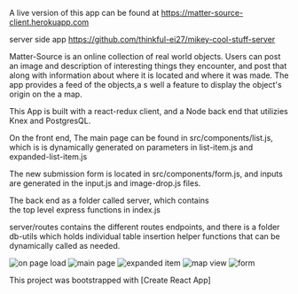 A live version of this app can be found at
https://matter-source-client.herokuapp.com

server side app
https://github.com/thinkful-ei27/mikey-cool-stuff-server

Matter-Source is an online collection of real world objects. Users can post an image and description of interesting things they encounter, and post that along with information about where it is located and where it was made. The app provides a feed of the objects,a s well a feature to display the object's origin on the a map.

This App is built with a react-redux client, and a Node back end that utilizies Knex and PostgresQL. 

On the front end, The main page can be found in src/components/list.js, which is is dynamically generated on parameters in list-item.js and expanded-list-item.js

The new submission form is located in src/components/form.js, and inputs are generated in the input.js and image-drop.js files.

The back end as a folder called server, which contains  
the top level express functions in index.js

server/routes contains the different routes endpoints, and there is a folder db-utils which holds individual table insertion helper functions that can be dynamically called as needed.

![on page load](https://res.cloudinary.com/dgzjr8afn/image/upload/v1550267424/ids0xgzitbwrg4p7wiyd.png)
![main page](https://res.cloudinary.com/dgzjr8afn/image/upload/v1550267531/ldm1rk2amaomdo2lbxp7.png)
![expanded item](https://res.cloudinary.com/dgzjr8afn/image/upload/v1550267434/qsl3fnsvujugss0udoxs.png)
![map view](https://res.cloudinary.com/dgzjr8afn/image/upload/v1550267443/e2jvjmpxdq37jr11ho8u.png)
![form](https://res.cloudinary.com/dgzjr8afn/image/upload/v1550267453/tvnlfubxn9tz7xhw8vwn.png)



This project was bootstrapped with [Create React App]


